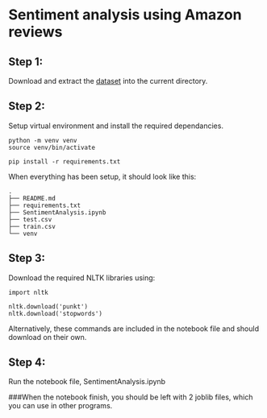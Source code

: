 # Sentiment analysis using Amazon reviews

## Step 1:

Download and extract the [dataset](https://www.kaggle.com/datasets/kritanjalijain/amazon-reviews/data) into the current directory.

## Step 2:

Setup virtual environment and install the required dependancies.
```
python -m venv venv
source venv/bin/activate

pip install -r requirements.txt
```
When everything has been setup, it should look like this:
```
.
├── README.md
├── requirements.txt
├── SentimentAnalysis.ipynb
├── test.csv
├── train.csv
└── venv
```

## Step 3:

Download the required NLTK libraries using:

```
import nltk

nltk.download('punkt')
nltk.download('stopwords')
```

Alternatively, these commands are included in the notebook file and should download on their own.

## Step 4:

Run the notebook file, SentimentAnalysis.ipynb

###When the notebook finish, you should be left with 2 joblib files, which you can use in other programs.
